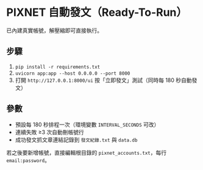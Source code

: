 # PIXNET 自動發文（Ready-To-Run）

已內建真實帳號，解壓縮即可直接執行。

## 步驟
1. `pip install -r requirements.txt`
2. `uvicorn app:app --host 0.0.0.0 --port 8000`
3. 打開 `http://127.0.0.1:8000/ui` 按「立即發文」測試（同時每 180 秒自動發文）

## 參數
- 預設每 180 秒排程一次（環境變數 `INTERVAL_SECONDS` 可改）
- 連續失敗 ≥3 次自動刪帳號行
- 成功發文抓文章連結記錄到 `發文紀錄.txt` 與 `data.db`

若之後要新增帳號，直接編輯根目錄的 `pixnet_accounts.txt`，每行 `email:password`。
